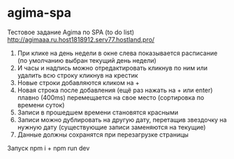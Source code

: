 # agima-spa
Тестовое задание Agima по SPA (to do list)
http://agimaaa.ru.host1818912.serv77.hostland.pro/

1) При клике на день недели в окне слева показывается расписание (по умолчанию выбран
текущий день недели)  
2) И часы и надпись можно отредактировать кликнув по ним или удалить всю строку
кликнув на крестик
3) Новые строки добавляются кликом на +
4) Новая строка после добавления (ещё раз нажать на + или enter) плавно (400ms)
перемещается на свое место (сортировка по времени суток)
5) Записи в прошедшем времени становятся красными
6) Записи можно дублировать на другую дату, перетащив звездочку на нужную дату
(существующие записи заменяются на текущие)
7) Данные должны сохранятся при перезагрузке страницы

Запуск npm i + npm run dev
